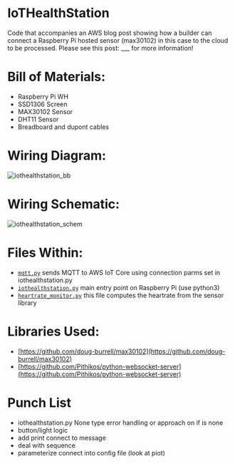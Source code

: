 # IoTHealthStation
Code that accompanies an AWS blog post showing how a builder can connect a Raspberry Pi hosted sensor (max30102) in this case to the cloud to be processed. Please see this post: ___ for more information!

# Bill of Materials:
* Raspberry Pi WH
* SSD1306 Screen
* MAX30102 Sensor
* DHT11 Sensor
* Breadboard and dupont cables 

# Wiring Diagram:
![iothealthstation_bb](https://user-images.githubusercontent.com/54914619/111858884-ad9b8800-8912-11eb-9c6d-63eeef2785d5.png)

# Wiring Schematic:
![iothealthstation_schem](https://user-images.githubusercontent.com/54914619/111858892-c2781b80-8912-11eb-8ca5-b71e1629df9b.png)

# Files Within:
* [`mqtt.py`](raspberry_pi/mqtt.py) sends MQTT to AWS IoT Core using connection parms set in iothealthstation.py
* [`iothealthstation.py`](raspberry_pi/iothealthstation.py) main entry point on Raspberry Pi (use python3)
* [`heartrate_monitor.py`](raspberry_pi/heartrate_monitor.py) this file computes the heartrate from the sensor library

# Libraries Used:
* [https://github.com/doug-burrell/max30102](https://github.com/doug-burrell/max30102)
* [https://github.com/Pithikos/python-websocket-server](https://github.com/Pithikos/python-websocket-server)

# Punch List
- iothealthstation.py None type error handling or approach on if is none
- button/light logic
- add print connect to message
- deal with sequence
- parameterize connect into config file (look at piot)
